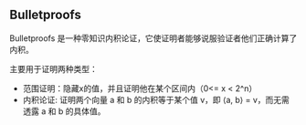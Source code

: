 ## Bulletproofs
Bulletproofs 是一种零知识内积论证，它使证明者能够说服验证者他们正确计算了内积。

主要用于证明两种类型：
- 范围证明：隐藏x的值，并且证明他在某个区间内（0<= x < 2^n）
- 内积论证: 证明两个向量 a 和 b 的内积等于某个值 v，即 ⟨a, b⟩ = v，而无需透露 a 和 b 的具体值。

